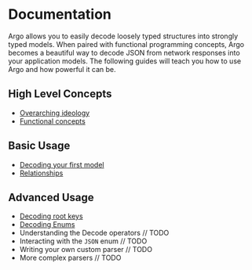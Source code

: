 # Documentation #

Argo allows you to easily decode loosely typed structures into strongly typed
models. When paired with functional programming concepts, Argo becomes a
beautiful way to decode JSON from network responses into your application
models. The following guides will teach you how to use Argo and how powerful it
can be.

## High Level Concepts ##

- [Overarching ideology](Ideology.md)
- [Functional concepts](Functional-Concepts.md)

## Basic Usage ##

- [Decoding your first model](Basic-Usage.md)
- [Relationships](Relationships.md)

## Advanced Usage ##

- [Decoding root keys](Decode-Root-Keys.md)
- [Decoding Enums](Decode-Enums.md)
- Understanding the Decode operators // TODO
- Interacting with the `JSON` enum // TODO
- Writing your own custom parser // TODO
- More complex parsers // TODO
